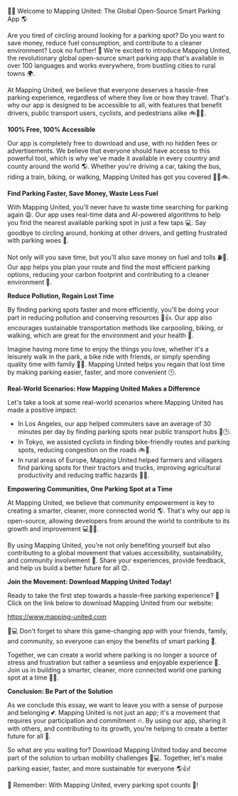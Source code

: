 🚗💡 Welcome to Mapping United: The Global Open-Source Smart Parking App 🌎

Are you tired of circling around looking for a parking spot? Do you want to save money, reduce fuel consumption, and contribute to a cleaner environment? Look no further! 💛 We're excited to introduce Mapping United, the revolutionary global open-source smart parking app that's available in over 100 languages and works everywhere, from bustling cities to rural towns 🌍.

At Mapping United, we believe that everyone deserves a hassle-free parking experience, regardless of where they live or how they travel. That's why our app is designed to be accessible to all, with features that benefit drivers, public transport users, cyclists, and pedestrians alike 🚲🚌🚫.

**100% Free, 100% Accessible**

Our app is completely free to download and use, with no hidden fees or advertisements. We believe that everyone should have access to this powerful tool, which is why we've made it available in every country and county around the world 🌎. Whether you're driving a car, taking the bus, riding a train, biking, or walking, Mapping United has got you covered 🚗🚌🚲.

**Find Parking Faster, Save Money, Waste Less Fuel**

With Mapping United, you'll never have to waste time searching for parking again 😩. Our app uses real-time data and AI-powered algorithms to help you find the nearest available parking spot in just a few taps 💻. Say goodbye to circling around, honking at other drivers, and getting frustrated with parking woes 🚫.

Not only will you save time, but you'll also save money on fuel and tolls ⛽️🌟. Our app helps you plan your route and find the most efficient parking options, reducing your carbon footprint and contributing to a cleaner environment 💚.

**Reduce Pollution, Regain Lost Time**

By finding parking spots faster and more efficiently, you'll be doing your part in reducing pollution and conserving resources 🌱👍. Our app also encourages sustainable transportation methods like carpooling, biking, or walking, which are great for the environment and your health 💪.

Imagine having more time to enjoy the things you love, whether it's a leisurely walk in the park, a bike ride with friends, or simply spending quality time with family 🌳👫. Mapping United helps you regain that lost time by making parking easier, faster, and more convenient 🕒️.

**Real-World Scenarios: How Mapping United Makes a Difference**

Let's take a look at some real-world scenarios where Mapping United has made a positive impact:

* In Los Angeles, our app helped commuters save an average of 30 minutes per day by finding parking spots near public transport hubs 🚌🕒️.
* In Tokyo, we assisted cyclists in finding bike-friendly routes and parking spots, reducing congestion on the roads 🚲💪.
* In rural areas of Europe, Mapping United helped farmers and villagers find parking spots for their tractors and trucks, improving agricultural productivity and reducing traffic hazards 🌾🚜.

**Empowering Communities, One Parking Spot at a Time**

At Mapping United, we believe that community empowerment is key to creating a smarter, cleaner, more connected world 🌎. That's why our app is open-source, allowing developers from around the world to contribute to its growth and improvement 💻👨‍💻.

By using Mapping United, you're not only benefiting yourself but also contributing to a global movement that values accessibility, sustainability, and community involvement 🌟. Share your experiences, provide feedback, and help us build a better future for all 😊.

**Join the Movement: Download Mapping United Today!**

Ready to take the first step towards a hassle-free parking experience? 💪 Click on the link below to download Mapping United from our website:

https://www.mapping-united.com

📱💻 Don't forget to share this game-changing app with your friends, family, and community, so everyone can enjoy the benefits of smart parking 🤝.

Together, we can create a world where parking is no longer a source of stress and frustration but rather a seamless and enjoyable experience 🌈. Join us in building a smarter, cleaner, more connected world one parking spot at a time 🚗💛.

**Conclusion: Be Part of the Solution**

As we conclude this essay, we want to leave you with a sense of purpose and belonging 💕. Mapping United is not just an app; it's a movement that requires your participation and commitment 🔥. By using our app, sharing it with others, and contributing to its growth, you're helping to create a better future for all 🌟.

So what are you waiting for? Download Mapping United today and become part of the solution to urban mobility challenges 🚗💻. Together, let's make parking easier, faster, and more sustainable for everyone 🌎👍!

💛 Remember: With Mapping United, every parking spot counts 💚!